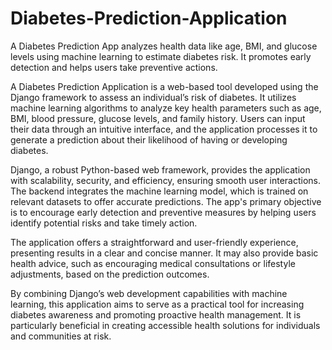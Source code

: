 # Diabetes-Prediction-Application
A Diabetes Prediction App analyzes health data like age, BMI, and glucose levels using machine learning to estimate diabetes risk. It promotes early detection and helps users take preventive actions.

A Diabetes Prediction Application is a web-based tool developed using the Django framework to assess an individual’s risk of diabetes. It utilizes machine learning algorithms to analyze key health parameters such as age, BMI, blood pressure, glucose levels, and family history. Users can input their data through an intuitive interface, and the application processes it to generate a prediction about their likelihood of having or developing diabetes.

Django, a robust Python-based web framework, provides the application with scalability, security, and efficiency, ensuring smooth user interactions. The backend integrates the machine learning model, which is trained on relevant datasets to offer accurate predictions. The app's primary objective is to encourage early detection and preventive measures by helping users identify potential risks and take timely action.

The application offers a straightforward and user-friendly experience, presenting results in a clear and concise manner. It may also provide basic health advice, such as encouraging medical consultations or lifestyle adjustments, based on the prediction outcomes.

By combining Django’s web development capabilities with machine learning, this application aims to serve as a practical tool for increasing diabetes awareness and promoting proactive health management. It is particularly beneficial in creating accessible health solutions for individuals and communities at risk.
